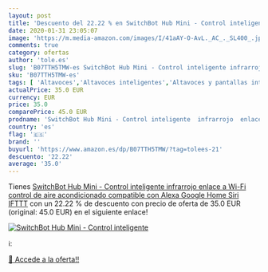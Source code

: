 ```yaml
---
layout: post
title: 'Descuento del 22.22 % en SwitchBot Hub Mini - Control inteligente'
date: 2020-01-31 23:05:07
image: 'https://m.media-amazon.com/images/I/41aAY-O-AvL._AC_._SL400_.jpg'
comments: true
category: ofertas
author: 'tole.es'
slug: 'B07TTH5TMW-es SwitchBot Hub Mini - Control inteligente infrarrojo enlace...'
sku: 'B07TTH5TMW-es'
tags: [ 'Altavoces','Altavoces inteligentes','Altavoces y pantallas inteligentes Echo','Dispositivos Amazon','Dispositivos Amazon y Accesorios','Electrónica','Equipos de audio y Hi-Fi','Pantallas inteligentes','TV, vídeo y home cinema','Televisores','alexa','google','home','ifttt', ]
actualPrice: 35.0 EUR
currency: EUR
price: 35.0
comparePrice: 45.0 EUR
prodname: 'SwitchBot Hub Mini - Control inteligente  infrarrojo  enlace a Wi-Fi  control de aire acondicionado  compatible con Alexa  Google Home  Siri  IFTTT'
country: 'es'
flag: '🇪🇸'
brand: ''
buyurl: 'https://www.amazon.es/dp/B07TTH5TMW/?tag=tolees-21'
descuento: '22.22'
average: '35.0'
---
```


Tienes [SwitchBot Hub Mini - Control inteligente  infrarrojo  enlace a Wi-Fi  control de aire acondicionado  compatible con Alexa  Google Home  Siri  IFTTT](https://www.amazon.es/dp/B07TTH5TMW/?tag=tolees-21) con un 22.22 % de descuento con precio de oferta de 35.0 EUR (original: 45.0 EUR) en el siguiente enlace!

[![SwitchBot Hub Mini - Control inteligente](https://m.media-amazon.com/images/I/41aAY-O-AvL._AC_._SL400_.jpg)](https://www.amazon.es/dp/B07TTH5TMW/?tag=tolees-21)

ℹ️:


[🛒 Accede a la oferta!!](https://www.amazon.es/dp/B07TTH5TMW/?tag=tolees-21)
